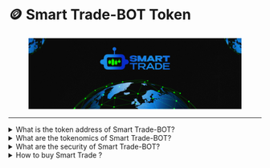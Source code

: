 # 🪙 Smart Trade-BOT  Token

<figure><img src="../.gitbook/assets/covergitbook (1).png" alt=""><figcaption></figcaption></figure>

***

<details>

<summary>What is the token address of Smart Trade-BOT?</summary>

The Smart Trade-BOT token is deployed on the Binance Smart Chain network at:&#x20;

</details>

<details>

<summary>What are the tokenomics of Smart Trade-BOT?</summary>

28,26% - Presale \
10,73% - Liquidity\
15,00% - Development NFT\`s Smart Trade-BOT\
13,00% - Platform Staking and Swap \
10,00% - Platform Copy Trade\
08,00% - Ecosystem Development \
08,00% - Cex Listing 1 \
04,00% - Marketing \
03,00% - Team and Partnerships\
&#x20;

</details>

<details>

<summary>What are the security of Smart Trade-BOT?</summary>

In the realm of financial innovation, ensuring the security of your investment is paramount. That's why we've integrated three essential pillars to fortify your confidence in Smart Trader: KYC (Know Your Customer), Audit, and SAFU (Secure Asset Fund for Users) seals.

#### KYC - Pinksale&#x20;

KYC is not just a regulatory requirement; it's a shield against potential risks. By verifying the identities of our users, we create a trustworthy environment that safeguards against fraudulent activities. This process not only protects you but also contributes to a community built on transparency and integrity.

#### Audit - CyberScope

Transparency is the cornerstone of Smart Trader. Regular external audits by reputable firms validate the reliability of our platform's functionality, security measures, and smart contracts. These audits provide an unbiased assessment, assuring you that our operations align with the highest standards and best practices.

#### SAFU    - Coinsult&#x20;

The SAFU seal represents our commitment to protecting your assets. We've established a dedicated fund to cover unforeseen events, offering an additional layer of security for your investments. This proactive measure assures you that even in extreme scenarios, your assets remain safeguarded.

</details>

<details>

<summary>How to buy Smart Trade ?</summary>

[-> Click Here <-](https://www.pinksale.finance/?chain=BSC)

</details>
